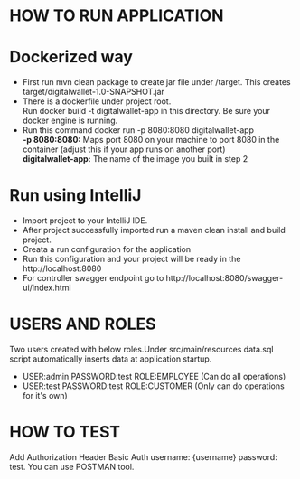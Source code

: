 # HOW TO RUN APPLICATION

# Dockerized way
* First run mvn clean package to create jar file under /target. This creates target/digitalwallet-1.0-SNAPSHOT.jar
* There is a dockerfile under project root.<br> 
  Run docker build -t digitalwallet-app in this directory. Be sure your docker engine is running.
* Run this command docker run -p 8080:8080 digitalwallet-app <br>
  <b>-p 8080:8080:</b> Maps port 8080 on your machine to port 8080 in the container (adjust this if your app runs on another port) <br>
  <b>digitalwallet-app:</b> The name of the image you built in step 2

# Run using IntelliJ
* Import project to your IntelliJ IDE.
* After project successfully imported run a maven clean install and build project.
* Creata a run configuration for the application
* Run this configuration and your project will be ready in the http://localhost:8080
* For controller swagger endpoint go to http://localhost:8080/swagger-ui/index.html

# USERS AND ROLES
Two users created with below roles.Under src/main/resources data.sql script automatically inserts data at application startup.
* USER:admin  PASSWORD:test ROLE:EMPLOYEE (Can do all operations)
* USER:test   PASSWORD:test ROLE:CUSTOMER (Only can do operations for it's own)

# HOW TO TEST 
Add Authorization Header Basic Auth username: {username} password: test. You can use POSTMAN tool.